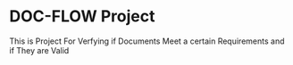 # DOC-FLOW Project

This is Project For Verfying if Documents Meet a certain  Requirements and if They are Valid
